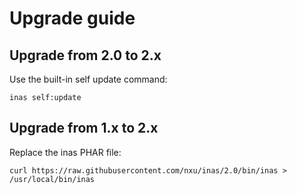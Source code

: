 # Upgrade guide

## Upgrade from 2.0 to 2.x
Use the built-in self update command:

```shell
inas self:update
```

## Upgrade from 1.x to 2.x
Replace the inas PHAR file:

```shell
curl https://raw.githubusercontent.com/nxu/inas/2.0/bin/inas > /usr/local/bin/inas
```
